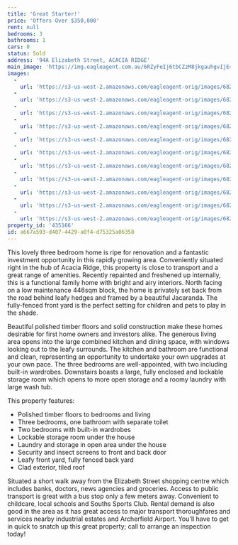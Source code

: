```yaml
---
title: 'Great Starter!'
price: 'Offers Over $350,000'
rent: null
bedrooms: 3
bathrooms: 1
cars: 0
status: Sold
address: '94A Elizabeth Street, ACACIA RIDGE'
main_image: 'https://img.eagleagent.com.au/6RZyFeIj6tbCZzM8jkgauhgvIjE=/1280x854/smart/https://s3-us-west-2.amazonaws.com/eagleagent-orig/images/6821235/125642094-image-M.jpg'
images:
  -
    url: 'https://s3-us-west-2.amazonaws.com/eagleagent-orig/images/6821245/125642094-image-J.jpg'
  -
    url: 'https://s3-us-west-2.amazonaws.com/eagleagent-orig/images/6821244/125642094-image-I.jpg'
  -
    url: 'https://s3-us-west-2.amazonaws.com/eagleagent-orig/images/6821243/125642094-image-H.jpg'
  -
    url: 'https://s3-us-west-2.amazonaws.com/eagleagent-orig/images/6821242/125642094-image-G.jpg'
  -
    url: 'https://s3-us-west-2.amazonaws.com/eagleagent-orig/images/6821241/125642094-image-F.jpg'
  -
    url: 'https://s3-us-west-2.amazonaws.com/eagleagent-orig/images/6821240/125642094-image-E.jpg'
  -
    url: 'https://s3-us-west-2.amazonaws.com/eagleagent-orig/images/6821239/125642094-image-D.jpg'
  -
    url: 'https://s3-us-west-2.amazonaws.com/eagleagent-orig/images/6821238/125642094-image-C.jpg'
  -
    url: 'https://s3-us-west-2.amazonaws.com/eagleagent-orig/images/6821237/125642094-image-B.jpg'
  -
    url: 'https://s3-us-west-2.amazonaws.com/eagleagent-orig/images/6821236/125642094-image-A.jpg'
  -
    url: 'https://s3-us-west-2.amazonaws.com/eagleagent-orig/images/6821235/125642094-image-M.jpg'
property_id: '435166'
id: a667a593-d407-4429-a0f4-d75325a06358
---
```

This lovely three bedroom home is ripe for renovation and a fantastic investment opportunity in this rapidly growing area. Conveniently situated right in the hub of Acacia Ridge, this property is close to transport and a great range of amenities. Recently repainted and freshened up internally, this is a functional family home with bright and airy interiors. North facing on a low maintenance 446sqm block, the home is privately set back from the road behind leafy hedges and framed by a beautiful Jacaranda. The fully-fenced front yard is the perfect setting for children and pets to play in the shade.

Beautiful polished timber floors and solid construction make these homes desirable for first home owners and investors alike. The generous living area opens into the large combined kitchen and dining space, with windows looking out to the leafy surrounds. The kitchen and bathroom are functional and clean, representing an opportunity to undertake your own upgrades at your own pace. The three bedrooms are well-appointed, with two including built-in wardrobes. Downstairs boasts a large, fully enclosed and lockable storage room which opens to more open storage and a roomy laundry with large wash tub.

This property features:

*  Polished timber floors to bedrooms and living
*  Three bedrooms, one bathroom with separate toilet
*  Two bedrooms with built-in wardrobes
*  Lockable storage room under the house
*  Laundry and storage in open area under the house
*  Security and insect screens to front and back door
*  Leafy front yard, fully fenced back yard
*  Clad exterior, tiled roof

Situated a short walk away from the Elizabeth Street shopping centre which includes banks, doctors, news agencies and groceries. Access to public transport is great with a bus stop only a few meters away. Convenient to childcare, local schools and Souths Sports Club. Rental demand is also good in the area as it has great access to major transport thoroughfares and services nearby industrial estates and Archerfield Airport. You'll have to get in quick to snatch up this great property; call to arrange an inspection today!